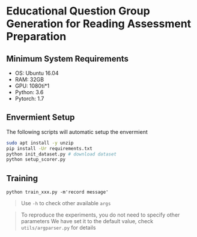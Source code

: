 # Educational Question Group Generation for Reading Assessment Preparation
## Minimum System Requirements
- OS: Ubuntu 16.04
- RAM: 32GB
- GPU: 1080ti*1
- Python: 3.6
- Pytorch: 1.7

## Envermient Setup
The following scripts will automatic setup the envermient
```bash
sudo apt install -y unzip
pip install -Ur requirements.txt
python init_dataset.py # download dataset
python setup_scorer.py
```

## Training
```
python train_xxx.py -m'record message'
```
> Use `-h` to check other available `args`

> To reproduce the experiments, you do not need to specify other parameters
> We have set it to the default value, check `utils/argparser.py` for details
